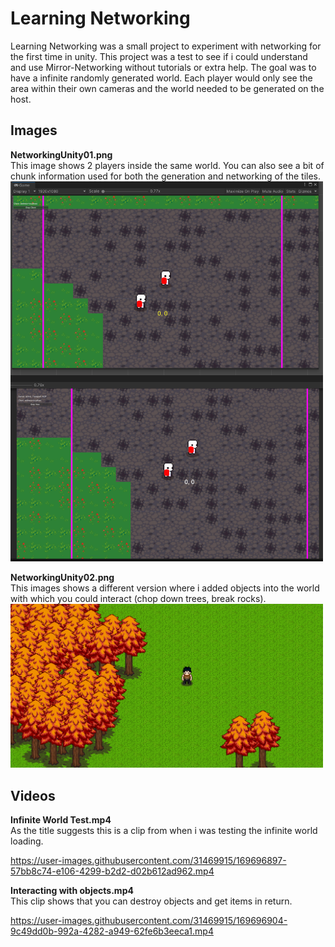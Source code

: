 # Learning Networking
Learning Networking was a small project to experiment with networking for the first time in unity. This project was a test to see if i could understand and use Mirror-Networking without tutorials or extra help. The goal was to have a infinite randomly generated world. Each player would only see the area within their own cameras and the world needed to be generated on the host.

## Images
**NetworkingUnity01.png**<br/>
This image shows 2 players inside the same world. You can also see a bit of chunk information used for both the generation and networking of the tiles.<br/>
<img src="https://github.com/KWijkniet/Collection/blob/main/Learning%20Networking/NetworkingUnity01.png" style="width:500px"><br/>

**NetworkingUnity02.png**<br/>
This images shows a different version where i added objects into the world with which you could interact (chop down trees, break rocks).<br/>
<img src="https://github.com/KWijkniet/Collection/blob/main/Learning%20Networking/NetworkingUnity02.png" style="width:500px"><br/>

## Videos
**Infinite World Test.mp4**<br/>
As the title suggests this is a clip from when i was testing the infinite world loading.<br/>

https://user-images.githubusercontent.com/31469915/169696897-57bb8c74-e106-4299-b2d2-d02b612ad962.mp4

**Interacting with objects.mp4**<br/>
This clip shows that you can destroy objects and get items in return.<br/>

https://user-images.githubusercontent.com/31469915/169696904-9c49dd0b-992a-4282-a949-62fe6b3eeca1.mp4
